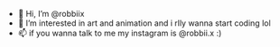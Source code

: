 - 👋 Hi, I’m @robbiix
- 👀 I’m interested in art and animation and i rlly wanna start coding lol
- 📫 if you wanna talk to me my instagram is @robbii.x :)
